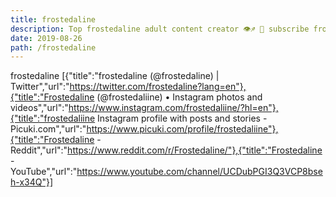 ```yaml
---
title: frostedaline
description: Top frostedaline adult content creator 👁♐️ 👑 subscribe frostedaline to my porn site below IG frostedaline
date: 2019-08-26
path: /frostedaline
---
```


frostedaline
[{"title":"frostedaline (@frostedaline) | Twitter","url":"https://twitter.com/frostedaline?lang=en"},{"title":"Frostedaline (@frostedaliine) • Instagram photos and videos","url":"https://www.instagram.com/frostedaliine/?hl=en"},{"title":"frostedaliine Instagram profile with posts and stories - Picuki.com","url":"https://www.picuki.com/profile/frostedaliine"},{"title":"Frostedaline - Reddit","url":"https://www.reddit.com/r/Frostedaline/"},{"title":"Frostedaline - YouTube","url":"https://www.youtube.com/channel/UCDubPGI3Q3VCP8bseh-x34Q"}]

